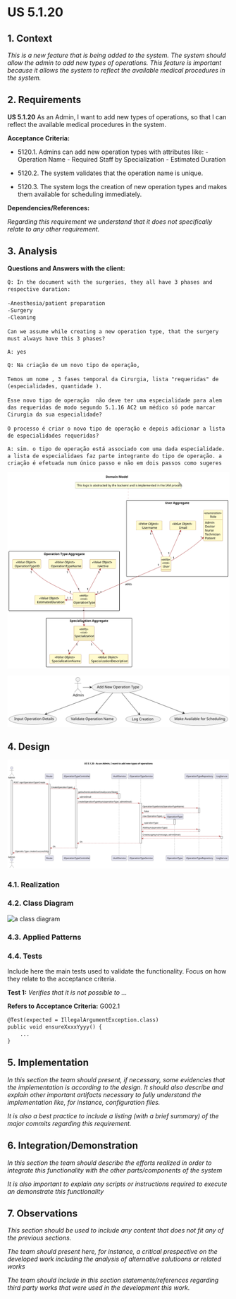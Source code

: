 # US 5.1.20

## 1. Context

*This is a new feature that is being added to the system. The system should allow the admin to add new types of operations. This feature is important because it allows the system to reflect the available medical procedures in the system.*

## 2. Requirements

**US 5.1.20** As an Admin, I want to add new types of operations, so that I can reflect the available medical procedures in the system.

**Acceptance Criteria:**

- 5120.1. Admins can add new operation types with attributes like: 
			- Operation Name
			- Required Staff by Specialization
			- Estimated Duration

- 5120.2. The system validates that the operation name is unique.

- 5120.3. The system logs the creation of new operation types and makes them available for scheduling immediately.

**Dependencies/References:**

*Regarding this requirement we understand that it does not specifically relate to any other requirement.*

## 3. Analysis

**Questions and Answers with the client:**

```
Q: In the document with the surgeries, they all have 3 phases and respective duration:

-Anesthesia/patient preparation
-Surgery
-Cleaning

Can we assume while creating a new operation type, that the surgery must always have this 3 phases?
```

```
A: yes

```
```
Q: Na criação de um novo tipo de operação,

Temos um nome , 3 fases temporal da Cirurgia, lista "requeridas" de (especialidades, quantidade ).

Esse novo tipo de operação  não deve ter uma especialidade para alem das requeridas de modo segundo 5.1.16 AC2 um médico só pode marcar Cirurgia da sua especialidade?

O processo é criar o novo tipo de operação e depois adicionar a lista de especialidades requeridas?

```

```
A: sim. o tipo de operação está associado com uma dada especialidade. a lista de especialidaes faz parte integrante do tipo de operação. a criação é efetuada num único passo e não em dois passos como sugeres

```


![Analysis](analysis/svg/analysis.svg)

![Analysis](analysis/svg/use_case.svg)

## 4. Design

![Design](design/svg/sequence-diagram.svg)

### 4.1. Realization

### 4.2. Class Diagram

![a class diagram](class-diagram-01.svg "A Class Diagram")

### 4.3. Applied Patterns

### 4.4. Tests

Include here the main tests used to validate the functionality. Focus on how they relate to the acceptance criteria.

**Test 1:** *Verifies that it is not possible to ...*

**Refers to Acceptance Criteria:** G002.1


```
@Test(expected = IllegalArgumentException.class)
public void ensureXxxxYyyy() {
	...
}
````

## 5. Implementation

*In this section the team should present, if necessary, some evidencies that the implementation is according to the design. It should also describe and explain other important artifacts necessary to fully understand the implementation like, for instance, configuration files.*

*It is also a best practice to include a listing (with a brief summary) of the major commits regarding this requirement.*

## 6. Integration/Demonstration

*In this section the team should describe the efforts realized in order to integrate this functionality with the other parts/components of the system*

*It is also important to explain any scripts or instructions required to execute an demonstrate this functionality*

## 7. Observations

*This section should be used to include any content that does not fit any of the previous sections.*

*The team should present here, for instance, a critical prespective on the developed work including the analysis of alternative solutioons or related works*

*The team should include in this section statements/references regarding third party works that were used in the development this work.*